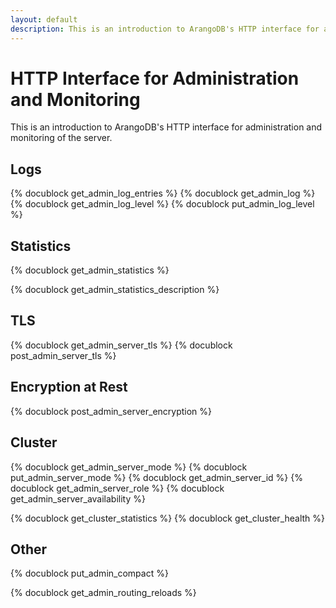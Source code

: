 ```yaml
---
layout: default
description: This is an introduction to ArangoDB's HTTP interface for administration andmonitoring of the server
---
```

HTTP Interface for Administration and Monitoring
================================================

This is an introduction to ArangoDB's HTTP interface for administration and
monitoring of the server.

Logs
----

<!-- lib/Admin/RestAdminLogHandler.cpp -->
{% docublock get_admin_log_entries %}
{% docublock get_admin_log %}
{% docublock get_admin_log_level %}
{% docublock put_admin_log_level %}

Statistics
----------

<!-- js/actions/api-system.js -->
{% docublock get_admin_statistics %}

<!-- js/actions/api-system.js -->
{% docublock get_admin_statistics_description %}

TLS
---

<!-- arangod/RestHandler/RestAdminServerHandler.cpp -->
{% docublock get_admin_server_tls %}
{% docublock post_admin_server_tls %}

Encryption at Rest
------------------

<!-- arangod/RestHandler/RestAdminServerHandler.cpp -->
{% docublock post_admin_server_encryption %}

Cluster
-------

<!-- js/actions/api-system.js -->
{% docublock get_admin_server_mode %}
{% docublock put_admin_server_mode %}
{% docublock get_admin_server_id %}
{% docublock get_admin_server_role %}
{% docublock get_admin_server_availability %}

<!-- js/actions/api-cluster.js -->
{% docublock get_cluster_statistics %}
{% docublock get_cluster_health %}


Other
-----

<!-- arangod/RocksDBEngine/RocksDBRestHandlers.cpp -->
{% docublock put_admin_compact %}

<!-- js/actions/api-system.js -->
{% docublock get_admin_routing_reloads %}

